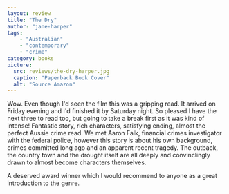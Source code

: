 ```yaml
---
layout: review
title: "The Dry"
author: "jane-harper"
tags:
    - "Australian"
    - "contemporary"
    - "crime"
category: books
picture:
  src: reviews/the-dry-harper.jpg
  caption: "Paperback Book Cover"
  alt: "Source Amazon"
---
```

Wow. Even though I'd seen the film this was a gripping read. It arrived on Friday evening and I'd finished it by Saturday night.
So pleased I have the next three to read too, but going to take a break first as it was kind of intense! 
Fantastic story, rich characters, satisfying ending, almost the perfect Aussie crime read. 
We met Aaron Falk, financial crimes investigator with the federal police, however this story is about
his own background, crimes committed long ago and an apparent recent tragedy. The outback, the country town
and the drought itself are all deeply and convinclingly drawn to almost become characters themselves.

A deserved award winner which I would recommend to anyone as a great introduction to the genre.